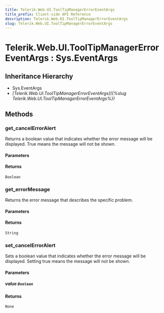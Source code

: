 ```yaml
---
title: Telerik.Web.UI.ToolTipManagerErrorEventArgs
title_prefix: Client-side API Reference
description: Telerik.Web.UI.ToolTipManagerErrorEventArgs
slug: Telerik.Web.UI.ToolTipManagerErrorEventArgs
---
```


# Telerik.Web.UI.ToolTipManagerErrorEventArgs : Sys.EventArgs 

## Inheritance Hierarchy

* Sys.EventArgs
* *[Telerik.Web.UI.ToolTipManagerErrorEventArgs]({%slug Telerik.Web.UI.ToolTipManagerErrorEventArgs%})*


## Methods

### get_cancelErrorAlert

Returns a boolean value that indicates whether the error message will be displayed. True means the message will not be shown. 

#### Parameters

#### Returns

`Boolean` 

### get_errorMessage

Returns the error message that describes the specific problem. 

#### Parameters

#### Returns

`String` 

### set_cancelErrorAlert

Sets a boolean value that indicates whether the error message will be displayed. Setting true means the message will not be shown.

#### Parameters

##### value `Boolean` 

#### Returns

`None`

